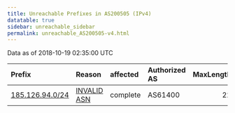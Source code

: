 ```yaml
---
title: Unreachable Prefixes in AS200505 (IPv4)
datatable: true
sidebar: unreachable_sidebar
permalink: unreachable_AS200505-v4.html
---
```


Data as of 2018-10-19 02:35:00 UTC


<div class="datatable-begin"></div>

| Prefix                                                   | Reason                                                                                                  | affected   | Authorized AS   |   MaxLength | Anchor                                         |   unreachable /24s |
|:---------------------------------------------------------|:--------------------------------------------------------------------------------------------------------|:-----------|:----------------|------------:|:-----------------------------------------------|-------------------:|
| [185.126.94.0/24](https://stat.ripe.net/185.126.94.0/24) | [INVALID ASN](https://rpki-validator.ripe.net/announcement-preview?asn=AS200505&prefix=185.126.94.0/24) | complete   | AS61400         |          22 | [RIPE](unreachable_RIPE_NCC_RPKI_Root-v4.html) |                  1 |

<div class="datatable-end"></div>